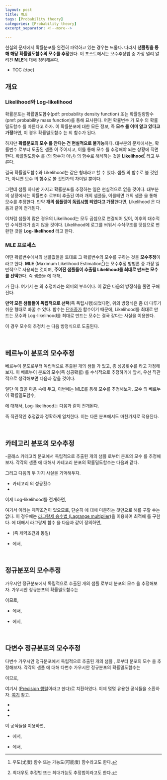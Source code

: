 ```yaml
---
layout: post
title: MLE
tags: [Probability theory]
categories: [Probability theory]
excerpt_separator: <!--more-->

---
```


현실의 문제에서 확률분포를 완전히 파악하고 있는 경우는 드물다. 따라서 **샘플링을 통해 해당 확률밀도함수의 모수를 추정**한다. 이 포스트에서는 모수추정법 중 가장 널리 알려진 **MLE**에 대해 정리해본다. 
<!--more-->

* TOC
{:toc}

## 개요
### Likelihood와 Log-likelihood
확률분포는 확률밀도함수(pdf: probability density function) 또는 확률질량함수(pmf: probability mass function)를 통해 묘사된다. 어떤 확률변수 <span><script type="math/tex">X</script></span>가 모수 <span><script type="math/tex">\theta</script></span>의 확률밀도함수 <span><script type="math/tex">\mathbf{F}</script></span>를 따른다고 하자. 이 확률분포에 대한 모든 정보, 즉 **모수 <span><script type="math/tex">\theta</script></span>를 이미 알고 있다고 가정**하면, 이 경우 확률밀도함수 <span><script type="math/tex">\mathbf{F}</script></span>는 <span><script type="math/tex">x</script></span>의 함수가 된다. 

<div class="math"><script type="math/tex; mode=display">
\mathbf{F}(x; \theta) = \Pr[X=x] \rightarrow {\small\it\text{function of}} ~x
</script></div>

하지만 **확률분포의 모수 <span><script type="math/tex">\theta</script></span>를 안다는 건 현실적으로 불가능**하다. 대부분의 문제에서는, 확률변수 <span><script type="math/tex">X</script></span>로부터 도출된 샘플 <span><script type="math/tex">x</script></span> 이 주어지고, 이를 통해 모수 <span><script type="math/tex">\theta</script></span>를 추정해야 되는 상황에 직면한다. 확률밀도함수 <span><script type="math/tex">\mathbf{F}</script></span>를 (<span><script type="math/tex">x</script></span>의 함수가 아닌) <span><script type="math/tex">\theta</script></span>의 함수로 해석하는 것을 **Likelihood**[^likelihood] <span><script type="math/tex">\mathcal{L}</script></span> 라고 부른다. 

<div class="math"><script type="math/tex; mode=display">
\mathcal{L} (\theta ; x) = \mathbf{F}(x; \theta) \rightarrow {\small\it\text{function of}} ~\theta
</script></div>

[^likelihood]: 우도(尤度) 함수 또는 가능도(可能度) 함수라고도 한다. 

결국 확률밀도함수와 Likelihood는 같은 형태라고 할 수 있다. 샘플 <span><script type="math/tex">x</script></span>의 함수로 볼 것인가, 아니면 모수 <span><script type="math/tex">\theta</script></span>의 함수로 볼 것인가의 차이일 뿐이다. 

<div class="math"><script type="math/tex; mode=display">
\mathbf{F}(x; \theta) = \mathcal{L} (\theta ; x) 
</script></div>

그런데 샘플 <span><script type="math/tex">x</script></span> 하나만 가지고 확률분포를 추정하는 일은 현실적으로 없을 것이다. 대부분의 상황에서는 확률변수 <span><script type="math/tex">X</script></span>로부터 추출된 여러 개의 샘플들, 이를테면 <span><script type="math/tex">n</script></span>개의 샘플 <span><script type="math/tex">\mathbf{x} = (x_1, \cdots x_n)</script></span>을 통해 모수를 추정한다. 만약 **<span><script type="math/tex">n</script></span>개의 샘플링이 [독립시행](https://en.wikipedia.org/wiki/Independence_(probability_theory)) 되었다고 가정**한다면, Likelihood <span><script type="math/tex">\mathcal{L}</script></span>은 다음과 같이 전개된다. 

<div class="math"><script type="math/tex; mode=display">
\begin{aligned}
\mathcal{L}(\theta; \mathbf{x})
&= \Pr[x_1, \cdots, x_n ] \\
&= \prod_{i=1}^n \Pr [X=x_i] \\
&= \prod_{i=1}^n \mathbf{F}(x_i ; \theta)
\end{aligned}
</script></div>

이처럼 샘플이 많은 경우의 Likelihood는 모두 곱셈으로 연결되어 있어, 이후의 대수적인 수식전개가 쉽지 않을 것이다. Likelihood에 로그를 씌워서 수식구조를 덧셈으로 변환한 것을 **Log-likelihood** 라고 한다. 

<div class="math"><script type="math/tex; mode=display">
\ln \mathcal{L} (\theta; \mathbf{x}) = \ln \left( \prod_{i=1}^n \mathbf{F}(x_i ; \theta) \right) = \sum_{i=1}^n \ln \left[ \mathbf{F}(x_i; \theta) \right]
</script></div>


### MLE 프로세스
어떤 확률변수에서의 샘플값들을 토대로 그 확률변수의 모수를 구하는 것을 **모수추정**이라고 한다. **MLE** (Maximum Likelihood Estimation[^mle])는 모수추정 방법론 중 가장 일반적으로 사용되는 것이며, **주어진 샘플들이 추출될 Likelihood를 최대로 만드는 모수를 선택**한다. 즉 샘플들 <span><script type="math/tex">\mathbf{x} = (x_1, \cdots, x_n)</script></span> 에 대해, 

[^mle]: 최대우도 추정법 또는 최대가능도 추정법이라고도 한다. 

<div class="math"><script type="math/tex; mode=display">
\hat{\theta} = \underset{\theta}{\arg \max} \mathcal{L} (\theta; \mathbf{x}) 
</script></div>

가 된다. 여기서 <span><script type="math/tex">\hat\theta</script></span>는 <span><script type="math/tex">\theta</script></span>의 추정치라는 의미의 부호이다. 이 값은 다음의 방정식을 풀면 구해진다. 

<div class="math"><script type="math/tex; mode=display">
\frac{\partial}{\partial \theta} \mathcal{L} (\theta; \mathbf{x}) \Big|_{\hat\theta} = \frac{\partial}{\partial \theta} \left[ \prod_{i=1}^n \mathbf{F}(x_i ; \theta)  \right]_{\hat\theta} = 0
</script></div>

**만약 모든 샘플들이 독립적으로 선택**(즉 독립시행)되었다면, 위의 방정식은 좀 더 다루기 쉬운 형태로 바꿀 수 있다. <span><script type="math/tex">\log</script></span> 함수는 [단조증가](https://en.wikipedia.org/wiki/Monotonic_function) 함수이기 때문에, Likelihood를 최대로 만드는 모수와 Log-likelihood를 최대로 만드는 모수는 결국 같다는 사실을 이용한다. 
<div class="math"><script type="math/tex; mode=display">
\hat{\theta} = \underset{\theta}{\arg \max} \mathcal{L} (\theta; \mathbf{x}) = \underset{\theta}{\arg \max} \ln\mathcal{L} (\theta; \mathbf{x})
</script></div>

이 경우 모수의 추정치 <span><script type="math/tex">\hat\theta</script></span>는 다음 방정식으로 도출된다. 

<div class="math"><script type="math/tex; mode=display">
\frac{\partial}{\partial \theta} \ln\mathcal{L} (\theta; \mathbf{x}) \Big|_{\hat\theta} = \frac{\partial}{\partial \theta} \left[ \sum_{i=1}^n \ln \left[ \mathbf{F}(x_i ; \theta) \right]  \right]_{\hat\theta} = 0
</script></div>

<br/>

## 베르누이 분포의 모수추정
베르누이 분포로부터 독립적으로 추출된 <span><script type="math/tex">n</script></span>개의 샘플 <span><script type="math/tex">\mathbf{x} = (x_1, \cdots, x_n) \in \mathbb{R}^n</script></span> 가 있고, 총 성공횟수를 <span><script type="math/tex">n^* \equiv \sum^n_{i=1} x_i</script></span> 라고 가정해보자. 이 베르누이 분포의 모수(즉 성공확률) <span><script type="math/tex">\theta \in \mathbb{R}</script></span> 를 수식적으로 추정하기에 앞서, 우선 직관적으로 생각해보면 다음과 같을 것이다.  

<div class="math"><script type="math/tex; mode=display">
\hat{\theta} = \frac{n^*}{n}
</script></div>

일단 이 값을 마음 속에 두고, 이번에는 MLE를 통해 모수를 추정해보자. 모수 <span><script type="math/tex">\theta</script></span>의 베르누이 확률밀도함수, 

<div class="math"><script type="math/tex; mode=display">
\mathbf{Bern} (x; \theta) = \theta^{x} (1-\theta)^{1-x}
</script></div> 

에 대해서, Log-likelihood는 다음과 같이 전개된다. 

<div class="math"><script type="math/tex; mode=display">
\begin{aligned}
\ln \mathcal{L} (\theta; \mathbf{x})
&= \sum_{i=1}^n \ln \left[ \mathbf{Bern}(x_i ; \theta) \right] \\
&= \sum^n_{i=1} \left[ x_i \ln \theta + (1-x_i) \ln(1-\theta) \right] \\
&= \left( \sum^n_{i=1} x_i \right) \ln \theta + \left( n - \sum^n_{i=1} x_i \right) \ln(1-\theta) \\
&= n^* \ln \theta + (n - n^*) \ln (1 - \theta) \\\\
\frac{\partial}{\partial \theta} \ln \mathcal{L} (\theta; \mathbf{x}) \Big|_{\hat\theta}
&= \frac{n^*}{\hat\theta} - \frac{n - n^*}{1-\hat\theta} = 0 
\end{aligned}
</script></div>

<div class="math"><script type="math/tex; mode=display">
\therefore \hat{\theta} = \frac{n^*}{n}
</script></div>

즉 직관적인 추정값과 정확하게 일치한다. 이는 다른 분포에서도 마찬가지로 적용된다. 

<br/>

## 카테고리 분포의 모수추정
<span><script type="math/tex">k</script></span>-클래스 카테고리 분포에서 독립적으로 추출된 <span><script type="math/tex">n</script></span>개의 샘플 <span><script type="math/tex">\mathbf{x} = (\mathbf{x}_1, \cdots, \mathbf{x}_n)</script></span> 로부터 분포의 모수 <span><script type="math/tex">\boldsymbol{\theta} = (\theta_1, \cdots, \theta_k)</script></span>를 추정해보자. 각각의 샘플 <span><script type="math/tex">\mathbf{x}_i = (x_{i1}, \cdots, x_{ik}) \in \mathbb{R}^k</script></span> 에 대해서 카테고리 분포의 확률밀도함수는 다음과 같다. 

<div class="math"><script type="math/tex; mode=display">
\mathbf{Cat} (\mathbf{x}_i; \boldsymbol{\theta}) = \prod^k_{j=1} \theta_j^{x_{ij}}
</script></div>

그리고 다음의 두 가지 사실을 기억해두자.  

* 카테고리 <span><script type="math/tex">j</script></span>의 성공횟수 <span><script type="math/tex">n_j \equiv \sum^n_{i=1} x_{ij}</script></span>
* <span><script type="math/tex">\sum^k_{j=1} n_j = n</script></span>

이제 Log-likelihood를 전개하면, 

<div class="math"><script type="math/tex; mode=display">
\begin{aligned}
\ln \mathcal{L} (\boldsymbol{\theta}; \mathbf{x})
&= \sum_{i=1}^n \ln \left[ \mathbf{Cat}(\mathbf{x}_i ; \boldsymbol{\theta}) \right] \\
&= \sum^n_{i=1} \sum^k_{j=1} x_{ij} \ln \theta_j \\
&= \sum^k_{j=1} \ln \theta_j \left( \sum^n_{i=1} x_{ij} \right) \\
&= \sum^k_{j=1} n_j \ln \theta_j 
\end{aligned}
</script></div>

여기서 <span><script type="math/tex">\theta_1 + \cdots + \theta_k = 1</script></span> 이라는 제약조건이 있으므로, 단순히 <span><script type="math/tex">\boldsymbol{\theta}</script></span>에 대해 미분하는 것만으로 해를 구할 수는 없다. 이 경우에는 [라그랑제 승수법 (Lagrange multiplier)](https://en.wikipedia.org/wiki/Lagrange_multiplier)을 이용하여 최적해 <span><script type="math/tex">{\hat\boldsymbol{\theta}}</script></span>를 구한다. <span><script type="math/tex">\lambda \in \mathbb{R}</script></span> 에 대해서 라그랑제 함수 <span><script type="math/tex">\mathbf{L}</script></span>을 다음과 같이 정의하면, 

<div class="math"><script type="math/tex; mode=display">
\mathbf{L} (\boldsymbol{\theta}, \lambda) \equiv \ln \mathcal{L} (\boldsymbol{\theta}; \mathbf{x}) + \lambda \left( 1 - \sum_{j=1}^k \theta_j \right)
</script></div>

* <span><script type="math/tex">\frac{\partial}{\partial \lambda} \mathbf{L} \Big|_{\hat\boldsymbol{\theta}} = 0~~</script></span> <span><script type="math/tex">\Longrightarrow \sum_{j=1}^k \hat\theta_j = 1</script></span> (즉 제약조건과 동일)

* <span><script type="math/tex">\frac{\partial}{\partial \boldsymbol{\theta}} \mathbf{L} \Big|_{\hat\boldsymbol{\theta}} = 0</script></span> 에서, 


<div class="math"><script type="math/tex; mode=display">
\frac{\partial}{\partial \theta_j} \mathbf{L} (\boldsymbol{\theta}, \lambda) \Big|_{\hat\theta_j} = \frac{n_j}{\hat\theta_j} - \lambda = 0  ~\Rightarrow~ n_j = \lambda \hat\theta_j 
</script></div>

<div class="math"><script type="math/tex; mode=display">
n = \sum^k_{j=1} n_j = \lambda \sum^k_{j=1} \hat\theta_j = \lambda 
</script></div>

<div class="math"><script type="math/tex; mode=display">
\therefore \hat{\theta}_j = \frac{n_j}{n}
</script></div>

<br/>

## 정규분포의 모수추정
가우시안 정규분포에서 독립적으로 추출된 <span><script type="math/tex">n</script></span>개의 샘플 <span><script type="math/tex">\mathbf{x} = (x_1, \cdots, x_n) \in \mathbb{R}^n</script></span> 로부터 분포의 모수 <span><script type="math/tex">\boldsymbol{\theta} = (\mu, \sigma^2)</script></span>을 추정해보자. 가우시안 정규분포의 확률밀도함수는 

<div class="math"><script type="math/tex; mode=display">
\mathcal{N}(x; \boldsymbol{\theta}) = \frac{1}{\sqrt{2 \pi \sigma^2}} \exp \left[ - \frac{(x - \mu)^2}{2 \sigma^2} \right]
</script></div>

이므로, 

<div class="math"><script type="math/tex; mode=display">
\begin{aligned}
\ln \mathcal{L} (\boldsymbol{\theta}; \mathbf{x}) 
&= \sum_{i=1}^n \ln \left[ \mathcal{N}(x_i ; \boldsymbol{\theta}) \right] \\
&= \sum^n_{i=1} \left[ - \frac{1}{2} \ln(2 \pi \sigma^2) - \frac{1}{2 \sigma^2} (x_i - \mu)^2 \right] \\
&= - \frac{n}{2} \ln(2 \pi \sigma^2) - \frac{1}{2 \sigma^2} \sum^n_{i=1} (x_i - \mu)^2
\end{aligned}
</script></div>


* <span><script type="math/tex">\frac{\partial}{\partial \mu} \ln \mathcal{L} \Big|_{\hat\boldsymbol{\theta}} = 0</script></span> 에서, 

<div class="math"><script type="math/tex; mode=display">
\frac{\partial}{\partial \mu} \ln \mathcal{L} (\boldsymbol{\theta}; \mathbf{x}) \Big|_{\hat\boldsymbol{\theta}} = \frac{1}{\sigma^2} \sum^n_{i=1} (x_i - \hat\mu) = 0
</script></div>

<div class="math"><script type="math/tex; mode=display">
\therefore \hat{\mu} = \frac{1}{n} \sum^n_{i=1} x_i
</script></div>


* <span><script type="math/tex">\frac{\partial}{\partial \sigma^2} \ln \mathcal{L} \Big|_{\hat\boldsymbol{\theta}} = 0</script></span> 에서, 

<div class="math"><script type="math/tex; mode=display">
\frac{\partial}{\partial \sigma^2} \ln \mathcal{L} (\theta; \mathbf{x}) \Big|_{\hat\boldsymbol{\theta}} = - \frac{n}{2 \hat\sigma^2} + \frac{1}{2 (\hat\sigma^2)^2} \sum^n_{i=1} (x_i - \hat\mu)^2 = 0
</script></div>

<div class="math"><script type="math/tex; mode=display">
\therefore \hat{\sigma}^2 = \frac{1}{n} \sum^n_{i=1} (x_i - \hat\mu)^2
</script></div>


<br/>

## 다변수 정규분포의 모수추정
다변수 가우시안 정규분포에서 독립적으로 추출된 <span><script type="math/tex">n</script></span>개의 샘플 <span><script type="math/tex">\mathbf{x} = (\mathbf{x}_1, \cdots, \mathbf{x}_n)</script></span>, <span><script type="math/tex">\mathbf{x}_i \in \mathbb{R}^d</script></span>로부터 분포의 모수 <span><script type="math/tex">{\Theta} = ({\mu}, \mathbf{\Sigma})</script></span>을 추정해보자. 각각의 샘플 <span><script type="math/tex">\mathbf{x}_i</script></span>에 대해 다변수 가우시안 정규분포의 확률밀도함수는 

<div class="math"><script type="math/tex; mode=display">
\mathbf{N}_d (\mathbf{x}_i; \Theta) = \frac{1}{(2 \pi)^{d/2} |\mathbf{\Sigma}|^{1/2}} \exp \left[ -\frac{1}{2} (\mathbf{x}-{\mu})^\mathsf{T} \mathbf{\Sigma}^{-1} (\mathbf{x}-{\mu}) \right]
</script></div>

이므로, 

<div class="math"><script type="math/tex; mode=display">
\begin{aligned}
\ln \mathcal{L} ({\Theta}; \mathbf{x}) 
&= \sum^n_{i=1} \ln \left[ \mathbf{N}_d (\mathbf{x}_i ; \Theta)  \right]\\
&= \sum^n_{i=1} \left[ - {d \over 2} \ln (2 \pi) - {1 \over 2} \ln |\mathbf{\Sigma}| - {1 \over 2} (\mathbf{x}_i-{\mu})^\mathsf{T} \mathbf{\Sigma}^{-1} (\mathbf{x}_i-{\mu}) \right] \\
&= - {nd \over 2} \ln (2 \pi) - {n \over 2} \ln |\mathbf{\Sigma}| - {1 \over 2} \sum^n_{i=1} (\mathbf{x}_i-{\mu})^\mathsf{T} \mathbf{\Sigma}^{-1} (\mathbf{x}_i-{\mu}) \\
&= - {nd \over 2} \ln (2 \pi) + {n \over 2} \ln |\mathbf{\Lambda}| - {1 \over 2} \sum^n_{i=1} (\mathbf{x}_i-{\mu})^\mathsf{T} \mathbf{\Lambda} (\mathbf{x}_i-{\mu})
\end{aligned}
</script></div>


여기서 <span><script type="math/tex">\mathbf{\Sigma}^{-1} \overset{\text{let}}{=} \mathbf{\Lambda}</script></span> ([Precision 행렬](https://en.wikipedia.org/wiki/Precision_(statistics))이라고 한다)로 치환하였다. 이제 몇몇 유용한 공식들을 소환하자. [여기](https://gem763.github.io/linear%20algebra/%ED%96%89%EB%A0%AC%EC%9D%98-%EB%AF%B8%EB%B6%84.html#%ED%96%89%EB%A0%AC%EB%AF%B8%EB%B6%84%EC%9D%98-%EC%A3%BC%EC%9A%94%EC%84%B1%EC%A7%88) 참고. 

* <span><script type="math/tex">|\mathbf{\Sigma}| = |\mathbf{\Lambda}^{-1}| = |\mathbf{\Lambda}|^{-1}</script></span>
* <span><script type="math/tex">\frac{\partial}{\partial \mathbf{\Lambda}} \ln |\mathbf{\Lambda}| = \mathbf{\Lambda}^{-\mathsf{T}} = \mathbf{\Sigma}^\mathsf{T} = \mathbf{\Sigma}</script></span>
* <span><script type="math/tex">\frac{\partial}{\partial \mathbf{\Lambda}} \operatorname{tr} \left( (\mathbf{x}_i - {\mu})^\mathsf{T} \mathbf{\Lambda} (\mathbf{x}_i - {\mu}) \right)</script></span> <span><script type="math/tex">= \frac{\partial}{\partial \mathbf{\Lambda}} \operatorname{tr} \left( (\mathbf{x}_i - {\mu}) (\mathbf{x}_i - {\mu})^\mathsf{T} \mathbf{\Lambda} \right)</script></span> <span><script type="math/tex">= (\mathbf{x}_i - {\mu}) (\mathbf{x}_i - {\mu})^\mathsf{T}</script></span>

이 공식들을 이용하면, 

* <span><script type="math/tex">\frac{\partial}{\partial {\mu}} \ln \mathcal{L} \Big|_{\hat\Theta} = 0</script></span> 에서, 

<div class="math"><script type="math/tex; mode=display">
\frac{\partial}{\partial {\mu}} \ln \mathcal{L} ({\Theta}; \mathbf{x}) \Big|_{\hat\Theta} = \hat{\mathbf{\Lambda}}^\mathsf{T} \sum^n_{i=1} (\mathbf{x}_i - {\hat\mu}) = 0 
</script></div>

<div class="math"><script type="math/tex; mode=display">
\therefore \hat\mu = \frac{1}{n} \sum^n_{i=1} \mathbf{x}_i
</script></div>

* <span><script type="math/tex">\frac{\partial}{\partial \mathbf{\Lambda}} \ln \mathcal{L} \Big|_{\hat\Theta} = 0</script></span> 에서, 

<div class="math"><script type="math/tex; mode=display">
\frac{\partial}{\partial \mathbf{\Lambda}} \ln \mathcal{L} ({\Theta}; \mathbf{x}) \Big|_{\hat\Theta} = \frac{n}{2} \hat{\mathbf{\Sigma}} - \frac{1}{2} \sum^n_{i=1} (\mathbf{x}_i - {\hat\mu}) (\mathbf{x}_i - {\hat\mu})^\mathsf{T} = 0 
</script></div>

<div class="math"><script type="math/tex; mode=display">
\therefore \hat{\mathbf{\Sigma}}= \frac{1}{n} \sum^n_{i=1} (\mathbf{x}_i - \hat\mu) (\mathbf{x}_i - \hat\mu)^\mathsf{T}
</script></div>

